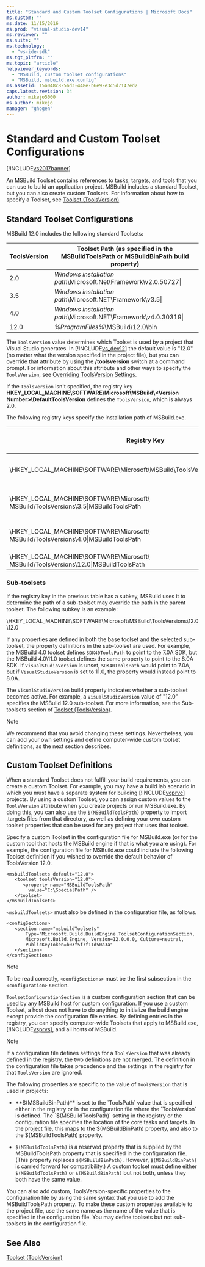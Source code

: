 ```yaml
---
title: "Standard and Custom Toolset Configurations | Microsoft Docs"
ms.custom: ""
ms.date: 11/15/2016
ms.prod: "visual-studio-dev14"
ms.reviewer: ""
ms.suite: ""
ms.technology: 
  - "vs-ide-sdk"
ms.tgt_pltfrm: ""
ms.topic: "article"
helpviewer_keywords: 
  - "MSBuild, custom toolset configurations"
  - "MSBuild, msbuild.exe.config"
ms.assetid: 15a048c8-5ad3-448e-b6e9-e3c5d7147ed2
caps.latest.revision: 34
author: mikejo5000
ms.author: mikejo
manager: "ghogen"
---
```

# Standard and Custom Toolset Configurations
[!INCLUDE[vs2017banner](../includes/vs2017banner.md)]

  
An MSBuild Toolset contains references to tasks, targets, and tools that you can use to build an application project. MSBuild includes a standard Toolset, but you can also create custom Toolsets. For information about how to specify a Toolset, see [Toolset (ToolsVersion)](../msbuild/msbuild-toolset-toolsversion.md)  
  
## Standard Toolset Configurations  
 MSBuild 12.0 includes the following standard Toolsets:  
  
|ToolsVersion|Toolset Path (as specified in the MSBuildToolsPath or MSBuildBinPath build property)|  
|------------------|--------------------------------------------------------------------------------------------|  
|2.0|*Windows installation path*\Microsoft.Net\Framework\v2.0.50727\|  
|3.5|*Windows installation path*\Microsoft.NET\Framework\v3.5\|  
|4.0|*Windows installation path*\Microsoft.NET\Framework\v4.0.30319\|  
|12.0|*%ProgramFiles%*\MSBuild\12.0\bin|  
  
 The `ToolsVersion` value determines which Toolset is used by a project that Visual Studio generates. In [!INCLUDE[vs_dev12](../includes/vs-dev12-md.md)] the default value is "12.0" (no matter what the version specified in the project file), but you can override that attribute by using the **/toolsversion** switch at a command prompt. For information about this attribute and other ways to specify the `ToolsVersion`, see [Overriding ToolsVersion Settings](../msbuild/overriding-toolsversion-settings.md).  
  
 If the `ToolsVersion` isn't specified, the registry key **HKEY_LOCAL_MACHINE\SOFTWARE\Microsoft\MSBuild\\<Version Number\>\DefaultToolsVersion** defines the `ToolsVersion`, which is always 2.0.  
  
 The following registry keys specify the installation path of MSBuild.exe.  
  
|Registry Key|Key Name|String Key Value|  
|------------------|--------------|----------------------|  
|\HKEY_LOCAL_MACHINE\SOFTWARE\Microsoft\MSBuild\ToolsVersions\2.0\|MSBuildToolsPath|.NET Framework 2.0 Install Path|  
|\HKEY_LOCAL_MACHINE\SOFTWARE\Microsoft\ MSBuild\ToolsVersions\3.5\|MSBuildToolsPath|.NET Framework 3.5 Install Path|  
|\HKEY_LOCAL_MACHINE\SOFTWARE\Microsoft\ MSBuild\ToolsVersions\4.0\|MSBuildToolsPath|.NET Framework 4 Install Path|  
|\HKEY_LOCAL_MACHINE\SOFTWARE\Microsoft\ MSBuild\ToolsVersions\12.0\|MSBuildToolsPath|MSBuild Install Path|  
  
### Sub-toolsets  
 If the registry key in the previous table has a subkey, MSBuild uses it to determine the path of a sub-toolset may override the path in the parent toolset. The following subkey is an example:  
  
 \HKEY_LOCAL_MACHINE\SOFTWARE\Microsoft\MSBuild\ToolsVersions\12.0\12.0  
  
 If any properties are defined in both the base toolset and the selected sub-toolset, the property definitions in the sub-toolset are used. For example, the MSBuild 4.0 toolset defines `SDK40ToolsPath` to point to the 7.0A SDK, but the MSBuild 4.0\11.0 toolset defines the same property to point to the 8.0A SDK. If `VisualStudioVersion` is unset, `SDK40ToolsPath` would point to 7.0A, but if `VisualStudioVersion` is set to 11.0, the property would instead point to 8.0A.  
  
 The `VisualStudioVersion` build property indicates whether a sub-toolset becomes active. For example, a `VisualStudioVersion` value of "12.0" specifies the MSBuild 12.0 sub-toolset. For more information, see the Sub-toolsets section of [Toolset (ToolsVersion)](../msbuild/msbuild-toolset-toolsversion.md).  
  
> [!NOTE]
>  We recommend that you avoid changing these settings. Nevertheless, you can add your own settings and define computer-wide custom toolset definitions, as the next section describes.  
  
## Custom Toolset Definitions  
 When a standard Toolset does not fulfill your build requirements, you can create a custom Toolset. For example, you may have a build lab scenario in which you must have a separate system for building [!INCLUDE[vcprvc](../includes/vcprvc-md.md)] projects. By using a custom Toolset, you can assign custom values to the `ToolsVersion` attribute when you create projects or run MSBuild.exe. By doing this, you can also use the `$(MSBuildToolsPath)` property to import .targets files from that directory, as well as defining your own custom toolset properties that can be used for any project that uses that toolset.  
  
 Specify a custom Toolset in the configuration file for MSBuild.exe (or for the custom tool that hosts the MSBuild engine if that is what you are using). For example, the configuration file for MSBuild.exe could include the following Toolset definition if you wished to override the default behavior of ToolsVersion 12.0.  
  
```  
<msbuildToolsets default="12.0">  
   <toolset toolsVersion="12.0">  
      <property name="MSBuildToolsPath"   
        value="C:\SpecialPath" />  
   </toolset>  
</msbuildToolsets>  
```  
  
 `<msbuildToolsets>` must also be defined in the configuration file, as follows.  
  
```  
<configSections>  
   <section name="msbuildToolsets"         
       Type="Microsoft.Build.BuildEngine.ToolsetConfigurationSection,   
       Microsoft.Build.Engine, Version=12.0.0.0, Culture=neutral,   
       PublicKeyToken=b03f5f7f11d50a3a"  
   </section>  
</configSections>  
```  
  
> [!NOTE]
>  To be read correctly, `<configSections>` must be the first subsection in the `<configuration>` section.  
  
 `ToolsetConfigurationSection` is a custom configuration section that can be used by any MSBuild host for custom configuration. If you use a custom Toolset, a host does not have to do anything to initialize the build engine except provide the configuration file entries. By defining entries in the registry, you can specify computer-wide Toolsets that apply to MSBuild.exe, [!INCLUDE[vsprvs](../includes/vsprvs-md.md)], and all hosts of MSBuild.  
  
> [!NOTE]
>  If a configuration file defines settings for a `ToolsVersion` that was already defined in the registry, the two definitions are not merged. The definition in the configuration file takes precedence and the settings in the registry for that `ToolsVersion` are ignored.  
  
 The following properties are specific to the value of `ToolsVersion` that is used in projects:  
  
-   **$(MSBuildBinPath)** is set to the `ToolsPath` value that is specified either in the registry or in the configuration file where the `ToolsVersion` is defined. The `$(MSBuildToolsPath)` setting in the registry or the configuration file specifies the location of the core tasks and targets. In the project file, this maps to the $(MSBuildBinPath) property, and also to the $(MSBuildToolsPath) property.  
  
-   `$(MSBuildToolsPath)` is a reserved property that is supplied by the MSBuildToolsPath property that is specified in the configuration file. (This property replaces `$(MSBuildBinPath)`. However, `$(MSBuildBinPath)` is carried forward for compatibility.) A custom toolset must define either `$(MSBuildToolsPath)` or `$(MSBuildBinPath)` but not both, unless they both have the same value.  
  
 You can also add custom, ToolsVersion-specific properties to the configuration file by using the same syntax that you use to add the MSBuildToolsPath property. To make these custom properties available to the project file, use the same name as the name of the value that is specified in the configuration file. You may define toolsets but not sub-toolsets in the configuration file.  
  
## See Also  
 [Toolset (ToolsVersion)](../msbuild/msbuild-toolset-toolsversion.md)



